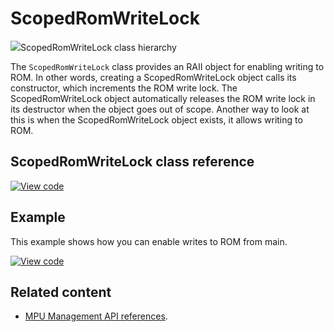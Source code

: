 # ScopedRomWriteLock

<span class="images">![](https://os.mbed.com/docs/mbed-os/development/mbed-os-api-doxy/classmbed_1_1_scoped_rom_write_lock.png)<span>ScopedRomWriteLock class hierarchy</span></span>

The `ScopedRomWriteLock` class provides an RAII object for enabling writing to ROM. In other words, creating a ScopedRomWriteLock object calls its constructor, which increments the ROM write lock. The ScopedRomWriteLock object automatically releases the ROM write lock in its destructor when the object goes out of scope. Another way to look at this is when the ScopedRomWriteLock object exists, it allows writing to ROM.

## ScopedRomWriteLock class reference

[![View code](https://www.mbed.com/embed/?type=library)](http://os.mbed.com/docs/development/mbed-os-api-doxy/classmbed_1_1_scoped_rom_write_lock.html)

## Example

This example shows how you can enable writes to ROM from main.

[![View code](https://www.mbed.com/embed/?url=https://github.com/ARMmbed/mbed-os-examples-docs_only/blob/master/APIs_Platform/ScopedRomWriteLock)](https://github.com/ARMmbed/mbed-os-examples-docs_only/blob/master/APIs_Platform/ScopedRomWriteLock/main.cpp)

## Related content

- [MPU Management API references](mpu-management.html).

